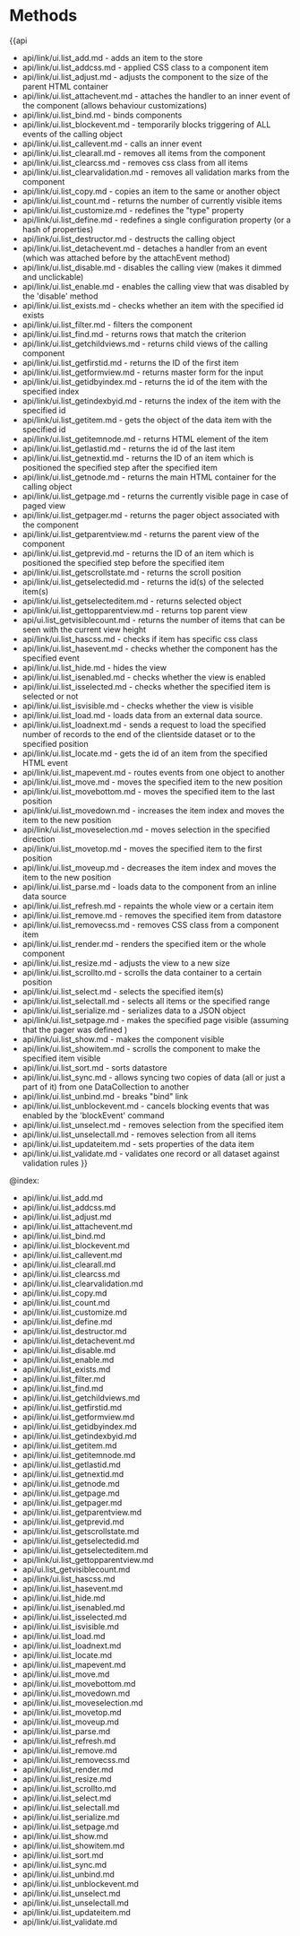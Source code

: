 Methods
=======

{{api
- api/link/ui.list_add.md - adds an item to the store
- api/link/ui.list_addcss.md - applied CSS class to a component item
- api/link/ui.list_adjust.md - adjusts the component to the size of the parent HTML container
- api/link/ui.list_attachevent.md - attaches the handler to an inner event of the component (allows behaviour customizations)
- api/link/ui.list_bind.md - binds components
- api/link/ui.list_blockevent.md - temporarily blocks triggering of ALL events of the calling object
- api/link/ui.list_callevent.md - calls an inner event
- api/link/ui.list_clearall.md - removes all items from the component
- api/link/ui.list_clearcss.md - removes css class from all items
- api/link/ui.list_clearvalidation.md - removes all validation marks from the component
- api/link/ui.list_copy.md - copies an item to the same or another object
- api/link/ui.list_count.md - returns the number of currently visible items
- api/link/ui.list_customize.md - redefines the "type" property
- api/link/ui.list_define.md - redefines a single configuration property (or a hash of properties)
- api/link/ui.list_destructor.md - destructs the calling object
- api/link/ui.list_detachevent.md - detaches a handler from an event (which was attached before by the attachEvent method)
- api/link/ui.list_disable.md - disables the calling view (makes it dimmed and unclickable)
- api/link/ui.list_enable.md - enables the calling view that was disabled by the 'disable' method
- api/link/ui.list_exists.md - checks whether an item with the specified id exists
- api/link/ui.list_filter.md - filters the component
- api/link/ui.list_find.md - returns rows that match the criterion
- api/link/ui.list_getchildviews.md - returns child views of the calling component
- api/link/ui.list_getfirstid.md - returns the ID of the first item
- api/link/ui.list_getformview.md - returns master form for the input
- api/link/ui.list_getidbyindex.md - returns the id of the item with the specified index
- api/link/ui.list_getindexbyid.md - returns the index of the item with the specified id
- api/link/ui.list_getitem.md - gets the object of the data item with the specified id
- api/link/ui.list_getitemnode.md - returns HTML element of the item
- api/link/ui.list_getlastid.md - returns the id of the last item
- api/link/ui.list_getnextid.md - returns the ID of an item which is positioned the specified step after the specified item
- api/link/ui.list_getnode.md - returns the main HTML container for the calling object
- api/link/ui.list_getpage.md - returns the currently visible page in case of paged view
- api/link/ui.list_getpager.md - returns the pager object associated with the component
- api/link/ui.list_getparentview.md - returns the parent view of the component
- api/link/ui.list_getprevid.md - returns the ID of an item which is positioned the specified step before the specified item
- api/link/ui.list_getscrollstate.md - returns the scroll position
- api/link/ui.list_getselectedid.md - returns the id(s) of the selected item(s)
- api/link/ui.list_getselecteditem.md - returns selected object
- api/link/ui.list_gettopparentview.md - returns top parent view
- api/ui.list_getvisiblecount.md - returns the number of items that can be seen with the current view height
- api/link/ui.list_hascss.md - checks if item has specific css class
- api/link/ui.list_hasevent.md - checks whether the component has the specified event
- api/link/ui.list_hide.md - hides the view
- api/link/ui.list_isenabled.md - checks whether the view is enabled
- api/link/ui.list_isselected.md - checks whether the specified item is selected or not
- api/link/ui.list_isvisible.md - checks whether the view is visible
- api/link/ui.list_load.md - loads data from an external data source.
- api/link/ui.list_loadnext.md - sends a request to load the specified number of records to the end of the clientside dataset or to the specified position
- api/link/ui.list_locate.md - gets the id of an item from the specified HTML event
- api/link/ui.list_mapevent.md - routes events from one object to another
- api/link/ui.list_move.md - moves the specified item to the new position
- api/link/ui.list_movebottom.md - moves the specified item to the last position
- api/link/ui.list_movedown.md - increases the item index and moves the item to the new position
- api/link/ui.list_moveselection.md - moves selection in the specified direction
- api/link/ui.list_movetop.md - moves the specified item to the first position
- api/link/ui.list_moveup.md - decreases the item index and moves the item to the new position
- api/link/ui.list_parse.md - loads data to the component from an inline data source
- api/link/ui.list_refresh.md - repaints the whole view or a certain item
- api/link/ui.list_remove.md - removes the specified item from datastore
- api/link/ui.list_removecss.md - removes CSS class from a component item
- api/link/ui.list_render.md - renders the specified item or the whole component
- api/link/ui.list_resize.md - adjusts the view to a new size
- api/link/ui.list_scrollto.md - scrolls the data container to a certain position
- api/link/ui.list_select.md - selects the specified item(s)
- api/link/ui.list_selectall.md - selects all items or the specified range
- api/link/ui.list_serialize.md - serializes data to a JSON object
- api/link/ui.list_setpage.md - makes the specified page visible (assuming that the pager was defined )
- api/link/ui.list_show.md - makes the component visible
- api/link/ui.list_showitem.md - scrolls the component to make the specified item visible
- api/link/ui.list_sort.md - sorts datastore
- api/link/ui.list_sync.md - allows syncing two copies of data (all or just a part of it) from one DataCollection to another
- api/link/ui.list_unbind.md - breaks "bind" link
- api/link/ui.list_unblockevent.md - cancels blocking events that was enabled by the 'blockEvent' command
- api/link/ui.list_unselect.md - removes selection from the specified item
- api/link/ui.list_unselectall.md - removes selection from all items
- api/link/ui.list_updateitem.md - sets properties of the data item
- api/link/ui.list_validate.md - validates one record or all dataset against validation rules
}}

@index:
- api/link/ui.list_add.md
- api/link/ui.list_addcss.md
- api/link/ui.list_adjust.md
- api/link/ui.list_attachevent.md
- api/link/ui.list_bind.md
- api/link/ui.list_blockevent.md
- api/link/ui.list_callevent.md
- api/link/ui.list_clearall.md
- api/link/ui.list_clearcss.md
- api/link/ui.list_clearvalidation.md
- api/link/ui.list_copy.md
- api/link/ui.list_count.md
- api/link/ui.list_customize.md
- api/link/ui.list_define.md
- api/link/ui.list_destructor.md
- api/link/ui.list_detachevent.md
- api/link/ui.list_disable.md
- api/link/ui.list_enable.md
- api/link/ui.list_exists.md
- api/link/ui.list_filter.md
- api/link/ui.list_find.md
- api/link/ui.list_getchildviews.md
- api/link/ui.list_getfirstid.md
- api/link/ui.list_getformview.md
- api/link/ui.list_getidbyindex.md
- api/link/ui.list_getindexbyid.md
- api/link/ui.list_getitem.md
- api/link/ui.list_getitemnode.md
- api/link/ui.list_getlastid.md
- api/link/ui.list_getnextid.md
- api/link/ui.list_getnode.md
- api/link/ui.list_getpage.md
- api/link/ui.list_getpager.md
- api/link/ui.list_getparentview.md
- api/link/ui.list_getprevid.md
- api/link/ui.list_getscrollstate.md
- api/link/ui.list_getselectedid.md
- api/link/ui.list_getselecteditem.md
- api/link/ui.list_gettopparentview.md
- api/ui.list_getvisiblecount.md
- api/link/ui.list_hascss.md
- api/link/ui.list_hasevent.md
- api/link/ui.list_hide.md
- api/link/ui.list_isenabled.md
- api/link/ui.list_isselected.md
- api/link/ui.list_isvisible.md
- api/link/ui.list_load.md
- api/link/ui.list_loadnext.md
- api/link/ui.list_locate.md
- api/link/ui.list_mapevent.md
- api/link/ui.list_move.md
- api/link/ui.list_movebottom.md
- api/link/ui.list_movedown.md
- api/link/ui.list_moveselection.md
- api/link/ui.list_movetop.md
- api/link/ui.list_moveup.md
- api/link/ui.list_parse.md
- api/link/ui.list_refresh.md
- api/link/ui.list_remove.md
- api/link/ui.list_removecss.md
- api/link/ui.list_render.md
- api/link/ui.list_resize.md
- api/link/ui.list_scrollto.md
- api/link/ui.list_select.md
- api/link/ui.list_selectall.md
- api/link/ui.list_serialize.md
- api/link/ui.list_setpage.md
- api/link/ui.list_show.md
- api/link/ui.list_showitem.md
- api/link/ui.list_sort.md
- api/link/ui.list_sync.md
- api/link/ui.list_unbind.md
- api/link/ui.list_unblockevent.md
- api/link/ui.list_unselect.md
- api/link/ui.list_unselectall.md
- api/link/ui.list_updateitem.md
- api/link/ui.list_validate.md


